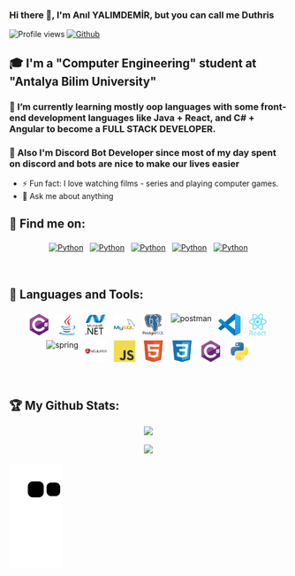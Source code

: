 ### Hi there 👋, I'm Anıl YALIMDEMİR, but you can call me Duthris

![Profile views](https://gpvc.arturio.dev/duthris)  [![Github](https://img.shields.io/github/followers/duthris?label=Followers&logo=Github)](https://github.com/duthris)

## 🎓 I'm a "Computer Engineering" student at "Antalya Bilim University"

### 🌱 I’m currently learning mostly oop languages with some front-end development languages like Java + React, and C# + Angular to become a FULL STACK DEVELOPER. 
### 🤖 Also I'm Discord Bot Developer since most of my day spent on discord and bots are nice to make our lives easier 
- ⚡ Fun fact: I love watching films - series and playing computer games.
- 💬 Ask me about anything


## :email: Find me on:

<p align="center">
  <a href="https://github.com/duthris/"> <img src="https://cdn.jsdelivr.net/npm/simple-icons@3.0.1/icons/github.svg" alt="Python" height="40" style="vertical-align:top; margin:4px"></a>
 <a href="https://www.linkedin.com/in/duthris/" target="_blank" rel="noopener noreferrer"> <img src="https://cdn.jsdelivr.net/npm/simple-icons@v3/icons/linkedin.svg" alt="Python" height="40" style="vertical-align:top; margin:4px"></a>
 <a href="mailto:cxg2520@gmail.com"> <img src="https://cdn.jsdelivr.net/npm/simple-icons@v3/icons/gmail.svg" alt="Python" height="40" style="vertical-align:top; margin:4px"></a> 
  <a href="https://www.instagram.com/anl.ylmdmr/"> <img src="https://cdn.jsdelivr.net/npm/simple-icons@3.0.1/icons/instagram.svg" alt="Python" height="40" style="vertical-align:top; margin:4px"></a>
   <a href="https://www.facebook.com/duthris/"> <img src="https://cdn.jsdelivr.net/npm/simple-icons@3.0.1/icons/facebook.svg" alt="Python" height="40" style="vertical-align:top; margin:4px"></a>
</p>
<br />


## 🧰 Languages and Tools:
<p align="center">
<img src="https://raw.githubusercontent.com/devicons/devicon/master/icons/csharp/csharp-original.svg" alt="csharp" height="40" style="vertical-align:top; margin:4px">
<img src="https://raw.githubusercontent.com/devicons/devicon/master/icons/java/java-original.svg" alt="java" height="40" style="vertical-align:top; margin:4px">
<img src="https://raw.githubusercontent.com/devicons/devicon/master/icons/dot-net/dot-net-original-wordmark.svg" alt="dotnet" height="40" style="vertical-align:top; margin:4px">
<img src="https://raw.githubusercontent.com/devicons/devicon/master/icons/mysql/mysql-original-wordmark.svg" alt="mysql" height="40" style="vertical-align:top; margin:4px">
<img src="https://raw.githubusercontent.com/devicons/devicon/master/icons/postgresql/postgresql-original-wordmark.svg" alt="postgresql" height="40" style="vertical-align:top; margin:4px">
<img src="https://www.vectorlogo.zone/logos/getpostman/getpostman-icon.svg" alt="postman" height="40" style="vertical-align:top; margin:4px">
<img src="https://raw.githubusercontent.com/github/explore/80688e429a7d4ef2fca1e82350fe8e3517d3494d/topics/visual-studio-code/visual-studio-code.png" alt="VS Code" height="40" style="vertical-align:top; margin:4px">
<img src="https://raw.githubusercontent.com/devicons/devicon/master/icons/react/react-original-wordmark.svg" alt="react" height="40" style="vertical-align:top; margin:4px">
<img src="https://www.vectorlogo.zone/logos/springio/springio-icon.svg" alt="spring" height="40" style="vertical-align:top; margin:4px">
<img src="https://raw.githubusercontent.com/devicons/devicon/master/icons/angularjs/angularjs-original-wordmark.svg" alt="angularjs" height="40" style="vertical-align:top; margin:4px">
<img src="https://raw.githubusercontent.com/devicons/devicon/7a4ca8aa871d6dca81691e018d31eed89cb70a76/icons/javascript/javascript-original.svg" alt="js" height="40" style="vertical-align:top; margin:4px">
<img src="https://raw.githubusercontent.com/devicons/devicon/7a4ca8aa871d6dca81691e018d31eed89cb70a76/icons/html5/html5-original.svg" alt="html5" height="40" style="vertical-align:top; margin:4px">
<img src="https://raw.githubusercontent.com/devicons/devicon/7a4ca8aa871d6dca81691e018d31eed89cb70a76/icons/css3/css3-original.svg" alt="css" height="40" style="vertical-align:top; margin:4px">
<img src="https://raw.githubusercontent.com/devicons/devicon/master/icons/csharp/csharp-original.svg" alt="csharp" height="40" style="vertical-align:top; margin:4px">
<img src="https://raw.githubusercontent.com/devicons/devicon/2ae2a900d2f041da66e950e4d48052658d850630/icons/python/python-original.svg" alt="csharp" height="40" style="vertical-align:top; margin:4px">
</p>

<br />



## :trophy: My Github Stats:
<div>
<p align="center"> <img src="https://github-readme-stats.vercel.app/api?username=duthris&theme=great-gatsby" >
  </div>
  <div>
<p align="center"> <img src="https://github-readme-stats.vercel.app/api/top-langs/?username=duthris&theme=great-gatsby" >
</div>


![snake gif](https://github.com/duthris/duthris/blob/output/github-contribution-grid-snake.svg)


